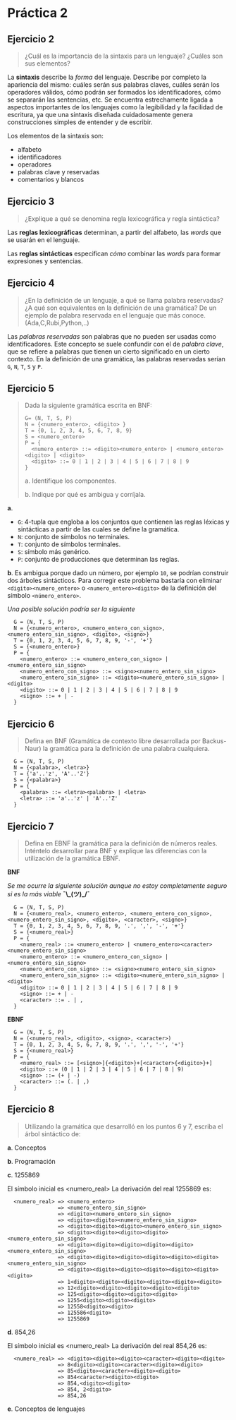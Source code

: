 # Práctica 2

## Ejercicio 2

> ¿Cuál es la importancia de la sintaxis para un lenguaje? ¿Cuáles son sus elementos?

La **sintaxis** describe la *forma* del lenguaje. Describe por completo la apariencia del mismo: cuáles serán sus palabras claves, cuáles serán los operadores válidos, cómo podrán ser formados los identificadores, cómo se separarán las sentencias, etc. Se encuentra estrechamente ligada a aspectos importantes de los lenguajes como la legibilidad y la facilidad de escritura, ya que una sintaxis diseñada cuidadosamente genera construcciones simples de entender y de escribir.

Los elementos de la sintaxis son:

* alfabeto
* identificadores
* operadores
* palabras clave y reservadas
* comentarios y blancos

## Ejercicio 3

> ¿Explique a qué se denomina regla lexicográfica y regla sintáctica?

Las **reglas lexicográficas** determinan, a partir del alfabeto, las *words* que se usarán en el lenguaje.

Las **reglas sintácticas** especifican *cómo* combinar las *words* para formar expresiones y sentencias.

## Ejercicio 4

> ¿En la definición de un lenguaje, a qué se llama palabra reservadas? ¿A qué son equivalentes en la definición de una gramática? De un ejemplo de palabra reservada en el lenguaje que más conoce. (Ada,C,Rubi,Python,..)

Las *palabras reservadas* son palabras que no pueden ser usadas como identificadores. Este concepto se suele confundir con el de *palabra clave*, que se refiere a palabras que tienen un cierto significado en un cierto contexto. En la definición de una gramática, las palabras reservadas serían `G`, `N`, `T`, `S` y `P`.

## Ejercicio 5

> Dada la siguiente gramática escrita en BNF:
> 
> ```
> G= (N, T, S, P)
> N = {<numero_entero>, <digito> }
> T = {0, 1, 2, 3, 4, 5, 6, 7, 8, 9}
> S = <numero_entero>
> P = {
>   <numero_entero> ::= <digito><numero_entero> | <numero_entero><digito> | <digito>
>   <digito> ::= 0 | 1 | 2 | 3 | 4 | 5 | 6 | 7 | 8 | 9
> }
> ```
> 
> a. Identifique los componentes.
> 
> b. Indique por qué es ambigua y corríjala.

**a**.

* `G`: 4-tupla que engloba a los conjuntos que contienen las reglas léxicas y sintácticas a partir de las cuales se define la gramática.
* `N`: conjunto de símbolos no terminales.
* `T`: conjunto de símbolos terminales.
* `S`: símbolo más genérico.
* `P`: conjunto de producciones que determinan las reglas.

**b**. Es ambigua porque dado un número, por ejemplo `10`, se podrían construir dos árboles sintácticos. Para corregir este problema bastaría con eliminar `<digito><numero_entero>` o `<numero_entero><digito>` de la definición del símbolo `<número_entero>`.

*Una posible solución podría ser la siguiente*
```
  G = (N, T, S, P)
  N = {<numero_entero>, <numero_entero_con_signo>, <numero_entero_sin_signo>, <digito>, <signo>}
  T = {0, 1, 2, 3, 4, 5, 6, 7, 8, 9, '-', '+'}
  S = {<numero_entero>}
  P = {
    <numero_entero> ::= <numero_entero_con_signo> | <numero_entero_sin_signo>
    <numero_entero_con_signo> ::= <signo><numero_entero_sin_signo>
    <numero_entero_sin_signo> ::= <digito><numero_entero_sin_signo> | <digito>
    <digito> ::= 0 | 1 | 2 | 3 | 4 | 5 | 6 | 7 | 8 | 9
    <signo> ::= + | -
  }
```

## Ejercicio 6

> Defina en BNF (Gramática de contexto libre desarrollada por Backus- Naur) la gramática para la definición de una palabra cualquiera.

```
  G = (N, T, S, P)
  N = {<palabra>, <letra>}
  T = {'a'..'z', 'A'..'Z'}
  S = {<palabra>}
  P = {
    <palabra> ::= <letra><palabra> | <letra>
    <letra> ::= 'a'..'z' | 'A'..'Z'
  }
```

## Ejercicio 7 

> Defina en EBNF la gramática para la definición de números reales. Inténtelo desarrollar para BNF y explique las diferencias con la utilización de la gramática EBNF.

**BNF**

*Se me ocurre la siguiente solución aunque no estoy completamente seguro si es la más viable* **¯\\\_(ツ)_/¯**
```
  G = (N, T, S, P)
  N = {<numero_real>, <numero_entero>, <numero_entero_con_signo>, <numero_entero_sin_signo>, <digito>, <caracter>, <signo>}
  T = {0, 1, 2, 3, 4, 5, 6, 7, 8, 9, '.', ',', '-', '+'}
  S = {<numero_real>}
  P = {
    <numero_real> ::= <numero_entero> | <numero_entero><caracter><numero_entero_sin_signo>
    <numero_entero> ::= <numero_entero_con_signo> | <numero_entero_sin_signo>
    <numero_entero_con_signo> ::= <signo><numero_entero_sin_signo>
    <numero_entero_sin_signo> ::= <digito><numero_entero_sin_signo> | <digito>
    <digito> ::= 0 | 1 | 2 | 3 | 4 | 5 | 6 | 7 | 8 | 9
    <signo> ::= + | -
    <caracter> ::= . | ,
  }
```

**EBNF**

```
  G = (N, T, S, P)
  N = (<numero_real>, <digito>, <signo>, <caracter>)
  T = {0, 1, 2, 3, 4, 5, 6, 7, 8, 9, '.', ',', '-', '+'}
  S = {<numero_real>}
  P = {
    <numero_real> ::= [<signo>]{<digito>}+[<caracter>{<digito>}+]
    <digito> ::= (0 | 1 | 2 | 3 | 4 | 5 | 6 | 7 | 8 | 9)
    <signo> ::= (+ | -)
    <caracter> ::= (. | ,)
  }
```

## Ejercicio 8

> Utilizando la gramática que desarrolló en los puntos 6 y 7, escriba el árbol sintáctico de:

**a**. Conceptos

**b**. Programación

**c**. 1255869

El símbolo inicial es <numero_real>
La derivación del real 1255869 es:
```
  <numero_real> => <numero_entero>
                => <numero_entero_sin_signo>
                => <digito><numero_entero_sin_signo>
                => <digito><digito><numero_entero_sin_signo>
                => <digito><digito><digito><numero_entero_sin_signo>
                => <digito><digito><digito><digito><numero_entero_sin_signo>
                => <digito><digito><digito><digito><digito><numero_entero_sin_signo>
                => <digito><digito><digito><digito><digito><digito><numero_entero_sin_signo>
                => <digito><digito><digito><digito><digito><digito><digito>
                => 1<digito><digito><digito><digito><digito><digito>
                => 12<digito><digito><digito><digito><digito>
                => 125<digito><digito><digito><digito>
                => 1255<digito><digito><digito>
                => 12558<digito><digito>
                => 125586<digito>
                => 1255869
```

**d**. 854,26

El símbolo inicial es <numero_real>
La derivación del real 854,26 es:
```
  <numero_real> => <digito><digito><digito><caracter><digito><digito>
                => 8<digito><digito><caracter><digito><digito>
                => 85<digito><caracter><digito><digito>
                => 854<caracter><digito><digito>
                => 854,<digito><digito>
                => 854, 2<digito>
                => 854,26
```
  
**e**. Conceptos de lenguajes
